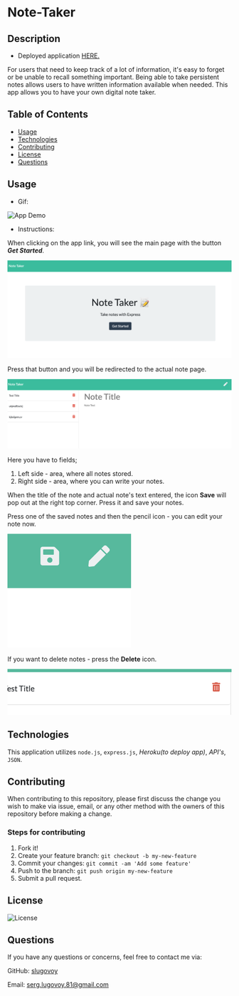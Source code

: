 # Note-Taker

## Description

* Deployed application [HERE.](https://vast-dawn-30761.herokuapp.com/)

For users that need to keep track of a lot of information, it's easy to forget or be unable to recall something important. Being able to take persistent notes allows users to have written information available when needed. This app allows you to have your own digital note taker.


## Table of Contents
* [Usage](#usage)
* [Technologies](#technologies)
* [Contributing](#contributing)
* [License](#license)
* [Questions](#questions)


## Usage

* Gif:

![App Demo]()

* Instructions:

When clicking on the app link, you will see the main page with the button _**Get Started**_.

![Main Page](./public/assets/imagesGif/MainPage.png)

Press that button and you will be redirected to the actual note page.

![Note's Page](./public/assets/imagesGif/NotesPage.png)

Here you have to fields;
1. Left side - area, where all notes stored.
2. Right side - area, where you can write your notes.

When the title of the note and actual note's text entered, the icon **Save** will pop out at the right top corner. Press it and save your notes.

Press one of the saved notes and then the pencil icon - you can edit your note now.

![Buttons](./public/assets/imagesGif/Buttons.png)

If you want to delete notes - press the **Delete** icon.

![Delete button](./public/assets/imagesGif/Delete.png)


## Technologies

This application utilizes `node.js`, `express.js`, *Heroku(to deploy app)*,  *API's*, `JSON`.


## Contributing

When contributing to this repository, please first discuss the change you wish to make via issue, email, or any other method with the owners of this repository before making a change.

### Steps for contributing
1. Fork it!
2. Create your feature branch: `git checkout -b my-new-feature`
3. Commit your changes: `git commit -am 'Add some feature'`
4. Push to the branch: `git push origin my-new-feature`
5. Submit a pull request.


## License


![License](https://img.shields.io/badge/License-MIT-blue)


## Questions

If you have any questions or concerns, feel free to contact me via:

GitHub: [slugovoy](https://github.com/slugovoy)

Email: serg.lugovoy.81@gmail.com